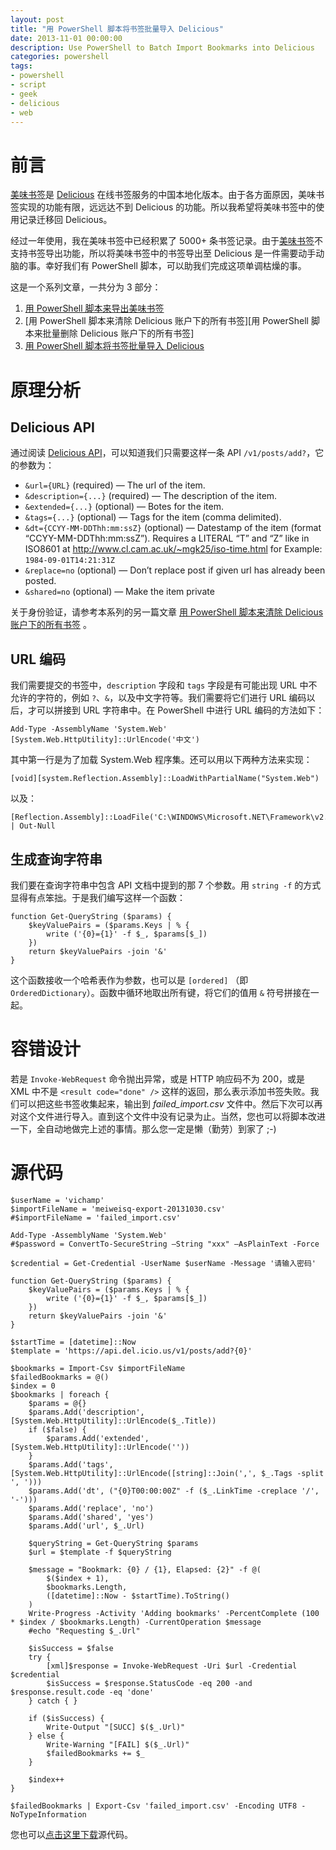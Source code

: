 ```yaml
---
layout: post
title: "用 PowerShell 脚本将书签批量导入 Delicious"
date: 2013-11-01 00:00:00
description: Use PowerShell to Batch Import Bookmarks into Delicious
categories: powershell
tags:
- powershell
- script
- geek
- delicious
- web
---
```

前言
====
[美味书签][美味书签]是 [Delicious][Delicious] 在线书签服务的中国本地化版本。由于各方面原因，美味书签实现的功能有限，远远达不到 Delicious 的功能。所以我希望将美味书签中的使用记录迁移回 Delicious。

经过一年使用，我在美味书签中已经积累了 5000+ 条书签记录。由于[美味书签][美味书签]不支持书签导出功能，所以将美味书签中的书签导出至 Delicious 是一件需要动手动脑的事。幸好我们有 PowerShell 脚本，可以助我们完成这项单调枯燥的事。

这是一个系列文章，一共分为 3 部分：
1. [用 PowerShell 脚本来导出美味书签][用 PowerShell 脚本来导出美味书签]
2. [用 PowerShell 脚本来清除 Delicious 账户下的所有书签][用 PowerShell 脚本来批量删除 Delicious 账户下的所有书签]
3. [用 PowerShell 脚本将书签批量导入 Delicious][用 PowerShell 脚本将书签批量导入 Delicious]

原理分析
========

Delicious API
-------------

通过阅读 [Delicious API][Delicious API]，可以知道我们只需要这样一条 API `/v1/posts/add?`，它的参数为：

- `&url={URL}` (required) — The url of the item.
- `&description={...}` (required) — The description of the item.
- `&extended={...}` (optional) — Botes for the item.
- `&tags={...}` (optional) — Tags for the item (comma delimited).
- `&dt={CCYY-MM-DDThh:mm:ssZ}` (optional) — Datestamp of the item (format “CCYY-MM-DDThh:mm:ssZ”). Requires a LITERAL “T” and “Z” like in ISO8601 at http://www.cl.cam.ac.uk/~mgk25/iso-time.html for Example: `1984-09-01T14:21:31Z`
- `&replace=no` (optional) — Don’t replace post if given url has already been posted.
- `&shared=no` (optional) — Make the item private

关于身份验证，请参考本系列的另一篇文章 [用 PowerShell 脚本来清除 Delicious 账户下的所有书签][用 PowerShell 脚本来清除 Delicious 账户下的所有书签] 。

URL 编码
--------
我们需要提交的书签中，`description` 字段和 `tags` 字段是有可能出现 URL 中不允许的字符的，例如 `?`、`&`，以及中文字符等。我们需要将它们进行 URL 编码以后，才可以拼接到 URL 字符串中。在 PowerShell 中进行 URL 编码的方法如下：

	Add-Type -AssemblyName 'System.Web'
	[System.Web.HttpUtility]::UrlEncode('中文')

其中第一行是为了加载 System.Web 程序集。还可以用以下两种方法来实现：

	[void][system.Reflection.Assembly]::LoadWithPartialName("System.Web")

以及：

	[Reflection.Assembly]::LoadFile('C:\WINDOWS\Microsoft.NET\Framework\v2.0.50727\System.Web.dll') | Out-Null

生成查询字符串
--------------
我们要在查询字符串中包含 API 文档中提到的那 7 个参数。用 `string -f` 的方式显得有点笨拙。于是我们编写这样一个函数：

	function Get-QueryString ($params) {
	    $keyValuePairs = ($params.Keys | % {
	        write ('{0}={1}' -f $_, $params[$_])
	    })
	    return $keyValuePairs -join '&'
	}

这个函数接收一个哈希表作为参数，也可以是 `[ordered]` （即`OrderedDictionary`）。函数中循环地取出所有键，将它们的值用 `&` 符号拼接在一起。

容错设计
========
若是 `Invoke-WebRequest` 命令抛出异常，或是 HTTP 响应码不为 200，或是 XML 中不是 `<result code="done" />` 这样的返回，那么表示添加书签失败。我们可以把这些书签收集起来，输出到 *failed_import.csv* 文件中。然后下次可以再对这个文件进行导入。直到这个文件中没有记录为止。当然，您也可以将脚本改进一下，全自动地做完上述的事情。那么您一定是懒（勤劳）到家了 ;-)

[Delicious]:     http://delicious.com                  "Delicious官方网站"
[美味书签]:      http://meiweisq.com                   "Delicious的中国版"
[Delicious API]: https://github.com/avos/delicious-api "在 github 上的Delicious API说明"

[用 PowerShell 脚本来导出美味书签]: /powershell/2013/11/01/use-powershell-to-export-bookmarks-in-meiweisq
[用 PowerShell 脚本来清除 Delicious 账户下的所有书签]: /powershell/2013/11/01/use-powershell-to-clear-all-bookmarks-in-your-delicious-account
[用 PowerShell 脚本将书签批量导入 Delicious]: /powershell/2013/11/01/use-powershell-to-batch-import-bookmarks-into-delicious

源代码
======

	$userName = 'vichamp'
	$importFileName = 'meiweisq-export-20131030.csv'
	#$importFileName = 'failed_import.csv'
	
	Add-Type -AssemblyName 'System.Web'
	#$password = ConvertTo-SecureString –String "xxx" –AsPlainText -Force
	
	$credential = Get-Credential -UserName $userName -Message '请输入密码'
	
	function Get-QueryString ($params) {
	    $keyValuePairs = ($params.Keys | % {
	        write ('{0}={1}' -f $_, $params[$_])
	    })
	    return $keyValuePairs -join '&'
	}
	
	$startTime = [datetime]::Now
	$template = 'https://api.del.icio.us/v1/posts/add?{0}'
	
	$bookmarks = Import-Csv $importFileName
	$failedBookmarks = @()
	$index = 0
	$bookmarks | foreach {
	    $params = @{}
	    $params.Add('description', [System.Web.HttpUtility]::UrlEncode($_.Title))
	    if ($false) {
	        $params.Add('extended', [System.Web.HttpUtility]::UrlEncode(''))
	    }
	    $params.Add('tags', [System.Web.HttpUtility]::UrlEncode([string]::Join(',', $_.Tags -split ', ')))
	    $params.Add('dt', ("{0}T00:00:00Z" -f ($_.LinkTime -creplace '/', '-')))
	    $params.Add('replace', 'no')
	    $params.Add('shared', 'yes')
	    $params.Add('url', $_.Url)
	
	    $queryString = Get-QueryString $params
	    $url = $template -f $queryString
	
	    $message = "Bookmark: {0} / {1}, Elapsed: {2}" -f @(
	        $($index + 1),
	        $bookmarks.Length,
	        ([datetime]::Now - $startTime).ToString()
	    )
	    Write-Progress -Activity 'Adding bookmarks' -PercentComplete (100 * $index / $bookmarks.Length) -CurrentOperation $message
	    #echo "Requesting $_.Url"
	
	    $isSuccess = $false
	    try {
	        [xml]$response = Invoke-WebRequest -Uri $url -Credential $credential
	        $isSuccess = $response.StatusCode -eq 200 -and $response.result.code -eq 'done'
	    } catch { }
	
	    if ($isSuccess) {
	        Write-Output "[SUCC] $($_.Url)"
	    } else {
	        Write-Warning "[FAIL] $($_.Url)"
	        $failedBookmarks += $_
	    }
	
	    $index++
	}
	
	$failedBookmarks | Export-Csv 'failed_import.csv' -Encoding UTF8 -NoTypeInformation

您也可以[点击这里下载](/assets/download/Import-Delicious.ps1)源代码。
